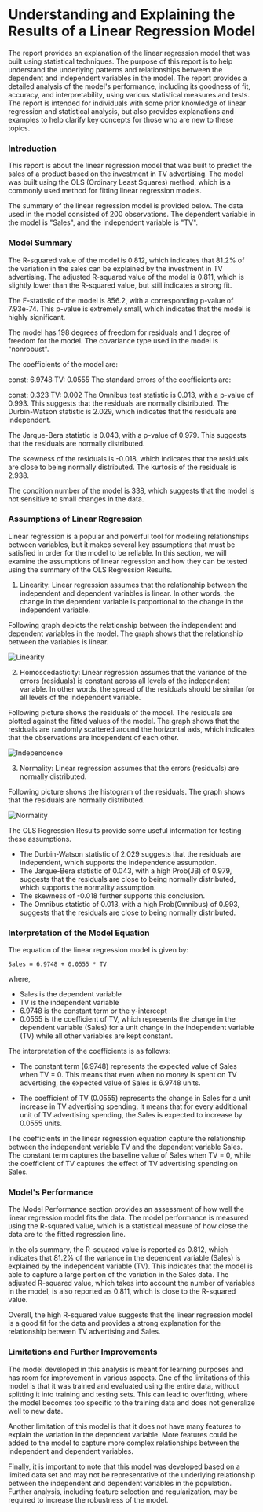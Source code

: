 # Understanding and Explaining the Results of a Linear Regression Model

The report provides an explanation of the linear regression model that was built using statistical techniques. The purpose of this report is to help understand the underlying patterns and relationships between the dependent and independent variables in the model. The report provides a detailed analysis of the model's performance, including its goodness of fit, accuracy, and interpretability, using various statistical measures and tests. The report is intended for individuals with some prior knowledge of linear regression and statistical analysis, but also provides explanations and examples to help clarify key concepts for those who are new to these topics.

### Introduction

This report is about the linear regression model that was built to predict the sales of a product based on the investment in TV advertising. The model was built using the OLS (Ordinary Least Squares) method, which is a commonly used method for fitting linear regression models.

The summary of the linear regression model is provided below. The data used in the model consisted of 200 observations. The dependent variable in the model is "Sales", and the independent variable is "TV".

### Model Summary

The R-squared value of the model is 0.812, which indicates that 81.2% of the variation in the sales can be explained by the investment in TV advertising. The adjusted R-squared value of the model is 0.811, which is slightly lower than the R-squared value, but still indicates a strong fit.

The F-statistic of the model is 856.2, with a corresponding p-value of 7.93e-74. This p-value is extremely small, which indicates that the model is highly significant.

The model has 198 degrees of freedom for residuals and 1 degree of freedom for the model. The covariance type used in the model is "nonrobust".

The coefficients of the model are:

const: 6.9748
TV: 0.0555
The standard errors of the coefficients are:

const: 0.323
TV: 0.002
The Omnibus test statistic is 0.013, with a p-value of 0.993. This suggests that the residuals are normally distributed. The Durbin-Watson statistic is 2.029, which indicates that the residuals are independent.

The Jarque-Bera statistic is 0.043, with a p-value of 0.979. This suggests that the residuals are normally distributed.

The skewness of the residuals is -0.018, which indicates that the residuals are close to being normally distributed. The kurtosis of the residuals is 2.938.

The condition number of the model is 338, which suggests that the model is not sensitive to small changes in the data.

### Assumptions of Linear Regression

Linear regression is a popular and powerful tool for modeling relationships between variables, but it makes several key assumptions that must be satisfied in order for the model to be reliable. In this section, we will examine the assumptions of linear regression and how they can be tested using the summary of the OLS Regression Results.

1. Linearity: Linear regression assumes that the relationship between the independent and dependent variables is linear. In other words, the change in the dependent variable is proportional to the change in the independent variable.

Following graph depicts the relationship between the independent and dependent variables in the model. The graph shows that the relationship between the variables is linear.

![Linearity](./images/Figure_1.png)

2. Homoscedasticity: Linear regression assumes that the variance of the errors (residuals) is constant across all levels of the independent variable. In other words, the spread of the residuals should be similar for all levels of the independent variable.

Following picture shows the residuals of the model. The residuals are plotted against the fitted values of the model. The graph shows that the residuals are randomly scattered around the horizontal axis, which indicates that the observations are independent of each other.

![Independence](./images/Figure_2.png)

3. Normality: Linear regression assumes that the errors (residuals) are normally distributed.

Following picture shows the histogram of the residuals. The graph shows that the residuals are normally distributed.

![Normality](./images/Figure_3.png)

The OLS Regression Results provide some useful information for testing these assumptions.

- The Durbin-Watson statistic of 2.029 suggests that the residuals are independent, which supports the independence assumption.
- The Jarque-Bera statistic of 0.043, with a high Prob(JB) of 0.979, suggests that the residuals are close to being normally distributed, which supports the normality assumption.
- The skewness of -0.018 further supports this conclusion.
- The Omnibus statistic of 0.013, with a high Prob(Omnibus) of 0.993, suggests that the residuals are close to being normally distributed.

### Interpretation of the Model Equation

The equation of the linear regression model is given by:

`Sales = 6.9748 + 0.0555 * TV`

where,

- Sales is the dependent variable
- TV is the independent variable
- 6.9748 is the constant term or the y-intercept
- 0.0555 is the coefficient of TV, which represents the change in the dependent variable (Sales) for a unit change in the independent variable (TV) while all other variables are kept constant.

The interpretation of the coefficients is as follows:

- The constant term (6.9748) represents the expected value of Sales when TV = 0. This means that even when no money is spent on TV advertising, the expected value of Sales is 6.9748 units.

- The coefficient of TV (0.0555) represents the change in Sales for a unit increase in TV advertising spending. It means that for every additional unit of TV advertising spending, the Sales is expected to increase by 0.0555 units.

The coefficients in the linear regression equation capture the relationship between the independent variable TV and the dependent variable Sales. The constant term captures the baseline value of Sales when TV = 0, while the coefficient of TV captures the effect of TV advertising spending on Sales.

### Model's Performance

The Model Performance section provides an assessment of how well the linear regression model fits the data. The model performance is measured using the R-squared value, which is a statistical measure of how close the data are to the fitted regression line.

In the ols summary, the R-squared value is reported as 0.812, which indicates that 81.2% of the variance in the dependent variable (Sales) is explained by the independent variable (TV). This indicates that the model is able to capture a large portion of the variation in the Sales data. The adjusted R-squared value, which takes into account the number of variables in the model, is also reported as 0.811, which is close to the R-squared value.

Overall, the high R-squared value suggests that the linear regression model is a good fit for the data and provides a strong explanation for the relationship between TV advertising and Sales.

### Limitations and Further Improvements

The model developed in this analysis is meant for learning purposes and has room for improvement in various aspects. One of the limitations of this model is that it was trained and evaluated using the entire data, without splitting it into training and testing sets. This can lead to overfitting, where the model becomes too specific to the training data and does not generalize well to new data.

Another limitation of this model is that it does not have many features to explain the variation in the dependent variable. More features could be added to the model to capture more complex relationships between the independent and dependent variables.

Finally, it is important to note that this model was developed based on a limited data set and may not be representative of the underlying relationship between the independent and dependent variables in the population. Further analysis, including feature selection and regularization, may be required to increase the robustness of the model.
